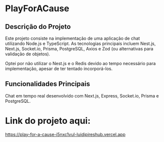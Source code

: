 # PlayForACause

## Descrição do Projeto

Este projeto consiste na implementação de uma aplicação de chat utilizando Node.js e TypeScript. As tecnologias principais incluem Nest.js, Next.js, Socket.io, Prisma, PostgreSQL, Axios e Zod (ou alternativas para validação de objetos).

Optei por não utilizar o Nest.js e o Redis devido ao tempo necessário para implementação, apesar de ter tentado incorporá-los.

## Funcionalidades Principais

Chat em tempo real desenvolvido com Next.js, Express, Socket.io, Prisma e PostgreSQL.

# Link do projeto aqui:

https://play-for-a-cause-i5nxc1vul-luidipireshub.vercel.app
